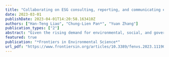 ```yaml
---
title: "Collaborating on ESG consulting, reporting, and communicating education: Using partner maps for capability building design"
date: 2023-03-01
publishDate: 2023-04-01T14:20:58.163410Z
authors: ["Han-Teng Liao", "Chung-Lien Pan*", "Yuan Zhang"]
publication_types: ["2"]
abstract: "Given the rising demand for environmental, social, and governance (ESG) talents, this study aims to provide a multidisciplinary outlook of specific capability requirements for ESG talents, focusing on the use of ESG and carbon information, thereby providing a roadmap for ESG education. Following design science framework conventions and running design workshops that integrate design thinking of “how might we” design questions, literature analysis, and expert interviews across disciplines, this study presents findings regarding three main activities—consulting, reporting, and communicating. Based on the iterations of design workshops that adopt a circular economy-based partner map design canvas for stakeholder analysis with procedures such as expert interviews and literature analysis, three partner/capability maps were generated to map stakeholders and explore the capabilities needed. ESG and carbon information digital and data skills emerged as the core capability to complete all the three tasks. A conceptual framework—a Smart System of ESG and Carbon Information—is proposed to summarize planning, operating, and communicating with ESG and carbon information, along with high-level organizational actions and talent capabilities. It identifies the building blocks of an ESG operating system within an enterprise to engage various stakeholders for value-creation collaboration. Despite the limitation of a lack of comprehensive review and limited geographic and disciplinary representation, this study provides a roadmap for enterprises and universities to explore and define talent requirements and create specific education and training programs."
featured: true
publication: "*Frontiers in Environmental Science*"
url_pdf: "https://www.frontiersin.org/articles/10.3389/fenvs.2023.1119011"
---
```


